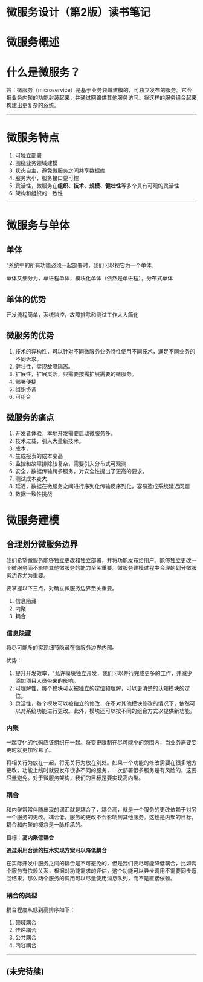 # 微服务设计（第2版）读书笔记

# 微服务概述
# 什么是微服务？
答：微服务（microservice）是基于业务领域建模的，可独立发布的服务。它会把业务内聚的功能封装起来，并通过网络供其他服务访问。将这样的服务组合起来构建出更复杂的系统。

---

# 微服务特点
1. 可独立部署
2. 围绕业务领域建模
3. 状态自主，避免微服务之间共享数据库
4. 服务大小，服务接口要可控
5. 灵活性，微服务在**组织、技术、规模、健壮性**等多个具有可观的灵活性
6. 架构和组织的一致性

---

# 微服务与单体
## 单体
“系统中的所有功能必须一起部署时，我们可以视它为一个单体。

单体又细分为，单进程单体，模块化单体（依然是单进程），分布式单体

## 单体的优势
开发流程简单，系统监控，故障排除和测试工作大大简化

## 微服务的优势
1. 技术的异构性，可以针对不同微服务业务特性使用不同技术，满足不同业务的不同诉求。
2. 健壮性，实现故障隔离。
3. 扩展性，扩展灵活，只需要按需扩展需要的微服务。
4. 部署便捷
5. 组织协调
6. 可组合

## 微服务的痛点
1. 开发者体验，本地开发需要启动微服务多。
2. 技术过载，引入大量新技术。
3. 成本，
4. 生成报表的成本变高
5. 监控和故障排除较复杂，需要引入分布式可观测
6. 安全，数据传输跨多服务，对安全性提出了更高的要求。
7. 测试成本变大
8. 延迟，数据在微服务之间进行序列化传输反序列化，容易造成系统延迟问题
9. 数据一致性挑战

# 微服务建模
## 合理划分微服务边界
我们希望微服务能够独立更改和独立部署，并将功能发布给用户。能够独立更改一个微服务而不影响其他微服务的能力至关重要。微服务建模过程中合理的划分微服务边界尤为重要。

要掌握以下三点，对确立微服务边界至关重要。
1. 信息隐藏
2. 内聚
3. 耦合

### 信息隐藏
将尽可能多的实现细节隐藏在微服务边界内部。

优势：
1. 提升开发效率，“允许模块独立开发，我们可以并行完成更多的工作，并减少添加项目人员带来的影响。
2. 可理解性，每个模块可以被独立的定位和理解，可以更清楚的认知模块的定位。
3. 灵活性，每个模块可以被独立的修改，在不对其他模块修改的情况下，依然可以对系统功能进行更改。此外，模块还可以按不同的组合方式以提供新功能。

### 内聚
一起变化的代码应该组织在一起。将变更限制在尽可能小的范围内，当业务需要变更时就更加容易了。

将相关行为放在一起，将无关行为放在别处。如果一个功能的修改需要在很多地方更改，功能上线时就要发布很多不同的服务，一次部署很多服务是有风险的，这要尽量避免。对于微服务架构，我们的目标是要实现高内聚。

### 耦合
和内聚常常伴随出现的词汇就是耦合了，耦合高，就是一个服务的更改依赖于对另一个服务的更改。耦合低，服务的更改不会影响到其他服务。这也是内聚的目标，耦合和内聚的概念是一脉相承的。

目标：**高内聚低耦合**

**通过采用合适的技术实现方案可以降低耦合**

在实际开发中服务之间的耦合是不可避免的，但是我们要尽可能降低耦合，比如两个服务有依赖关系，根据对功能需求的评估，这个功能可以异步调用不需要同步返回结果，那么两个服务的调用可以尽量使用消息队列，而不是直接依赖。

### 耦合的类型

耦合程度从低到高排序如下：

1. 领域耦合
2. 传递耦合
3. 公共耦合
4. 内容耦合



---

## (未完待续)






